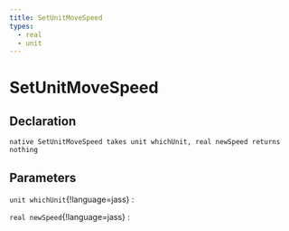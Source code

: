 ```yaml
---
title: SetUnitMoveSpeed
types:
  - real
  - unit
---
```


# SetUnitMoveSpeed

## Declaration

```jass
native SetUnitMoveSpeed takes unit whichUnit, real newSpeed returns nothing
```

## Parameters
`unit whichUnit`{!language=jass}
: 

`real newSpeed`{!language=jass}
: 
